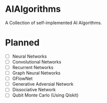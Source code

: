 # AIAlgorithms
A Collection of self-implemented AI Algorithms.

# Planned
 - [ ] Neural Networks
 - [ ] Convolutional Networks
 - [ ] Recurrent Networks
 - [ ] Graph Neural Networks
 - [ ] GFlowNet
 - [ ] Generative Adversial Network
 - [ ] Dissociative Network
 - [ ] Qubit Monte Carlo (Using Qiskit)